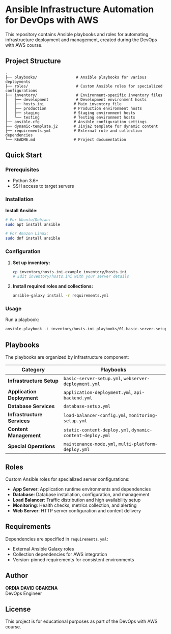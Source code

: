 # Ansible Infrastructure Automation for DevOps with AWS

This repository contains Ansible playbooks and roles for automating infrastructure deployment and management, created during the DevOps with AWS course.

## Project Structure

```
.
├── playbooks/                 # Ansible playbooks for various deployments
├── roles/                     # Custom Ansible roles for specialized configurations
├── inventory/                 # Environment-specific inventory files
│   ├── development            # Development environment hosts
│   ├── hosts.ini             # Main inventory file
│   ├── production            # Production environment hosts
│   ├── staging               # Staging environment hosts
│   └── testing               # Testing environment hosts
├── ansible.cfg               # Ansible configuration settings
├── dynamic-template.j2       # Jinja2 template for dynamic content
├── requirements.yml          # External role and collection dependencies
└── README.md                 # Project documentation
```

## Quick Start

### Prerequisites
- Python 3.6+
- SSH access to target servers

### Installation
**Install Ansible:**
```bash
# For Ubuntu/Debian:
sudo apt install ansible

# For Amazon Linux:
sudo dnf install ansible
```

### Configuration
1. **Set up inventory:**
   ```bash
   cp inventory/hosts.ini.example inventory/hosts.ini
   # Edit inventory/hosts.ini with your server details
   ```

2. **Install required roles and collections:**
   ```bash
   ansible-galaxy install -r requirements.yml
   ```

### Usage
Run a playbook:
```bash
ansible-playbook -i inventory/hosts.ini playbooks/01-basic-server-setup.yml
```

## Playbooks

The playbooks are organized by infrastructure component:

| Category | Playbooks |
|----------|-----------|
| **Infrastructure Setup** | `basic-server-setup.yml`, `webserver-deployment.yml` |
| **Application Deployment** | `application-deployment.yml`, `api-backend.yml` |
| **Database Services** | `database-setup.yml` |
| **Infrastructure Services** | `load-balancer-config.yml`, `monitoring-setup.yml` |
| **Content Management** | `static-content-deploy.yml`, `dynamic-content-deploy.yml` |
| **Special Operations** | `maintenance-mode.yml`, `multi-platform-deploy.yml` |

## Roles

Custom Ansible roles for specialized server configurations:

- **App Server**: Application runtime environments and dependencies
- **Database**: Database installation, configuration, and management
- **Load Balancer**: Traffic distribution and high availability setup
- **Monitoring**: Health checks, metrics collection, and alerting
- **Web Server**: HTTP server configuration and content delivery

## Requirements

Dependencies are specified in `requirements.yml`:
- External Ansible Galaxy roles
- Collection dependencies for AWS integration
- Version-pinned requirements for consistent environments

## Author

**ORDIA DAVID GBAKENA**  
DevOps Engineer

## License

This project is for educational purposes as part of the DevOps with AWS course.